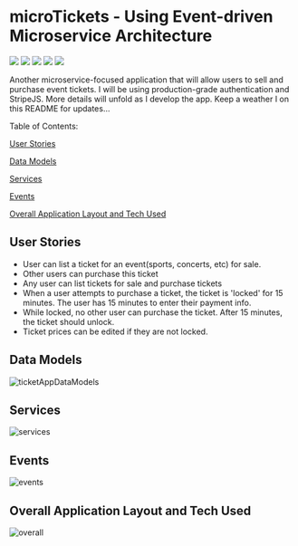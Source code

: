# microTickets - Using Event-driven Microservice Architecture

![](https://img.shields.io/badge/API-REST-informational?style=flat&logo=<jose>&logoColor=white&color=99ffff)
![](https://img.shields.io/badge/architecture-eventDriven-informational?style=flat&logo=<jose>&logoColor=white&color=99ffff)
![](https://img.shields.io/badge/architecture-microservice-informational?style=flat&logo=<jose>&logoColor=white&color=99ffff)
![](https://img.shields.io/badge/containers-docker-informational?style=flat&logo=<jose>&logoColor=white&color=99ffff)
![](https://img.shields.io/badge/orchestration-kubernetes-informational?style=flat&logo=<jose>&logoColor=white&color=99ffff)

Another microservice-focused application that will allow users to sell and purchase event tickets. I will be using production-grade authentication and StripeJS. More details will unfold as I develop the app. Keep a weather I on this README for updates...

Table of Contents:

[User Stories](#userstories)

[Data Models](#datamodels)

[Services](#services)

[Events](#events)

[Overall Application Layout and Tech Used](#overall)

## User Stories <a name='userstories'></a>

- User can list a ticket for an event(sports, concerts, etc) for sale.
- Other users can purchase this ticket
- Any user can list tickets for sale and purchase tickets
- When a user attempts to purchase a ticket, the ticket is 'locked' for 15 minutes. The user has 15 minutes to enter their payment info.
- While locked, no other user can purchase the ticket. After 15 minutes, the ticket should unlock.
- Ticket prices can be edited if they are not locked.

## Data Models <a name='datamodels'></a>
![ticketAppDataModels](https://user-images.githubusercontent.com/50179896/127247053-8d646eab-e4fb-4169-9316-a06055878e49.png)

## Services <a name='services'></a>
![services](https://user-images.githubusercontent.com/50179896/127251381-c94880ca-cc52-487a-9b29-f5e2fc231f29.png)

## Events <a name='events'></a>
![events](https://user-images.githubusercontent.com/50179896/127252626-0d791bc5-d3eb-45f2-810e-044136379a78.png)

## Overall Application Layout and Tech Used <a name='overall'></a>
![overall](https://user-images.githubusercontent.com/50179896/127253967-dcd3bc82-1757-4908-bde1-21258257ee5e.png)
